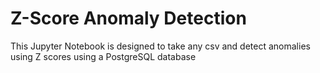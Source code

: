 # Z-Score Anomaly Detection

This Jupyter Notebook is designed to take any csv and detect anomalies using Z scores using a PostgreSQL database
